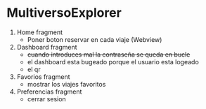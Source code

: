 # MultiversoExplorer

1. Home fragment
    - Poner boton reservar en cada viaje (Webview)
3. Dashboard fragment
    - ~~cuando introduces mal la contraseña se queda en bucle~~
    - el dashboard esta bugeado porque el usuario esta logeado
    - el qr
4. Favorios fragment
    - mostrar los viajes favoritos
5. Preferencias fragment
    - cerrar sesion
